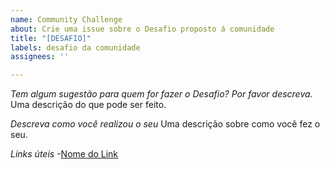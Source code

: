 ```yaml
---
name: Community Challenge
about: Crie uma issue sobre o Desafio proposto á comunidade
title: "[DESAFIO]"
labels: desafio da comunidade
assignees: ''

---
```


*Tem algum sugestão para quem for fazer o Desafio? Por favor descreva.*
Uma descrição do que pode ser feito.

*Descreva como você realizou o seu*
Uma descrição sobre como você fez o seu.

*Links úteis*
-[Nome do Link](URL)

